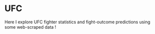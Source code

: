 # UFC

Here I explore UFC fighter statistics and fight-outcome predictions using some web-scraped data !
